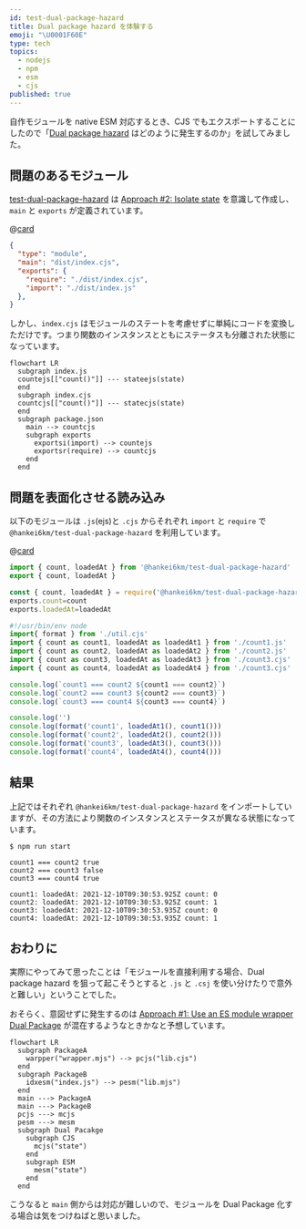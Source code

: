 ```yaml
---
id: test-dual-package-hazard
title: Dual package hazard を体験する
emoji: "\U0001F60E"
type: tech
topics:
  - nodejs
  - npm
  - esm
  - cjs
published: true
---
```

自作モジュールを native ESM 対応するとき、CJS でもエクスポートすることにしたので「[Dual package hazard](https://nodejs.org/api/packages.html#dual-package-hazard) はどのように発生するのか」を試してみました。

## 問題のあるモジュール

[test-dual-package-hazard](https://github.com/hankei6km/test-dual-package-hazard) は [Approach #2: Isolate state](https://nodejs.org/api/packages.html#approach-2-isolate-state) を意識して作成し、`main` と `exports` が定義されています。

@[card](https://github.com/hankei6km/test-dual-package-hazard)

```json:package.json
{
  "type": "module",
  "main": "dist/index.cjs",
  "exports": {
    "require": "./dist/index.cjs",
    "import": "./dist/index.js"
  },
}
```

しかし、`index.cjs` はモジュールのステートを考慮せずに単純にコードを変換しただけです。つまり関数のインスタンスとともにステータスも分離された状態になっています。

```mermaid
flowchart LR
  subgraph index.js
  countejs[["count()"]] --- stateejs(state)
  end
  subgraph index.cjs
  countcjs[["count()"]] --- statecjs(state)
  end
  subgraph package.json
    main --> countcjs
    subgraph exports
      exportsi(import) --> countejs
      exportsr(require) --> countcjs
    end
  end
```

## 問題を表面化させる読み込み

以下のモジュールは `.js`(ejs)と `.cjs` からそれぞれ `import` と `require` で `@hankei6km/test-dual-package-hazard` を利用しています。

@[card](https://github.com/hankei6km/test-dual-package-hazard-main)

```javascript:src/count1.js and src/count2.js
import { count, loadedAt } from '@hankei6km/test-dual-package-hazard'
export { count, loadedAt }
```

```javascript:src/count3.cjs and src/count4.cjs
const { count, loadedAt } = require('@hankei6km/test-dual-package-hazard')
exports.count=count
exports.loadedAt=loadedAt
```

```javascript:main.js
#!/usr/bin/env node
import{ format } from './util.cjs'
import { count as count1, loadedAt as loadedAt1 } from './count1.js'
import { count as count2, loadedAt as loadedAt2 } from './count2.js'
import { count as count3, loadedAt as loadedAt3 } from './count3.cjs'
import { count as count4, loadedAt as loadedAt4 } from './count3.cjs'

console.log(`count1 === count2 ${count1 === count2}`)
console.log(`count2 === count3 ${count2 === count3}`)
console.log(`count3 === count4 ${count3 === count4}`)

console.log('')
console.log(format('count1', loadedAt1(), count1()))
console.log(format('count2', loadedAt2(), count2()))
console.log(format('count3', loadedAt3(), count3()))
console.log(format('count4', loadedAt4(), count4()))
```

## 結果

上記ではそれぞれ `@hankei6km/test-dual-package-hazard` をインポートしていますが、その方法により関数のインスタンスとステータスが異なる状態になっています。

```shell-session
$ npm run start

count1 === count2 true
count2 === count3 false
count3 === count4 true

count1: loadedAt: 2021-12-10T09:30:53.925Z count: 0
count2: loadedAt: 2021-12-10T09:30:53.925Z count: 1
count3: loadedAt: 2021-12-10T09:30:53.935Z count: 0
count4: loadedAt: 2021-12-10T09:30:53.935Z count: 1
```

## おわりに

実際にやってみて思ったことは「モジュールを直接利用する場合、Dual package hazard を狙って起こそうとすると `.js` と `.csj` を使い分けたりで意外と難しい」ということでした。

おそらく、意図せずに発生するのは [Approach #1: Use an ES module wrapper Dual Package](https://nodejs.org/api/packages.html#approach-1-use-an-es-module-wrapper) が混在するようなときかなと予想しています。

```mermaid
flowchart LR
  subgraph PackageA
    warpper("wrapper.mjs") --> pcjs("lib.cjs")
  end
  subgraph PackageB
    idxesm("index.js") --> pesm("lib.mjs")
  end
  main ---> PackageA
  main ---> PackageB
  pcjs ---> mcjs
  pesm ---> mesm
  subgraph Dual Pacakge
    subgraph CJS
      mcjs("state")
    end
    subgraph ESM
      mesm("state")
    end
  end
```

こうなると `main` 側からは対応が難しいので、モジュールを Dual Package 化する場合は気をつけねばと思いました。
